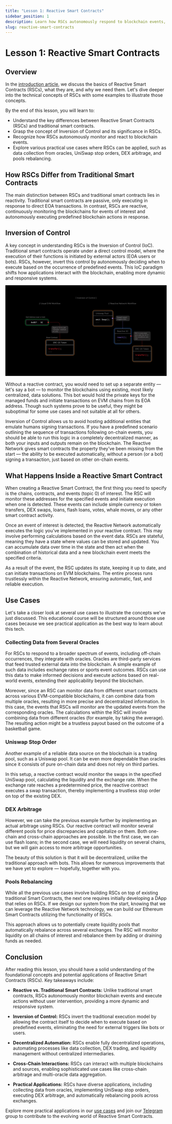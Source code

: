 ```yaml
---
title: "Lesson 1: Reactive Smart Contracts"
sidebar_position: 1
description: Learn how RSCs autonomously respond to blockchain events, contrasting traditional smart contracts. Understand Inversion of Control (IoC) and discover practical use cases.
slug: reactive-smart-contracts
---
```


# Lesson 1: Reactive Smart Contracts

## Overview

In the [introduction article](../introduction/reactive-smart-contracts.md), we discuss the basics of Reactive Smart Contracts (RSCs), what they are, and why we need them. Let's dive deeper into the technical concepts of RSCs with some examples to illustrate those concepts.

By the end of this lesson, you will learn to:

* Understand the key differences between Reactive Smart Contracts (RSCs) and traditional smart contracts.
* Grasp the concept of Inversion of Control and its significance in RSCs.
* Recognize how RSCs autonomously monitor and react to blockchain events.
* Explore various practical use cases where RSCs can be applied, such as data collection from oracles, UniSwap stop orders, DEX arbitrage, and pools rebalancing.

## How RSCs Differ from Traditional Smart Contracts

The main distinction between RSCs and traditional smart contracts lies in reactivity. Traditional smart contracts are passive, only executing in response to direct EOA transactions. In contrast, RSCs are reactive, continuously monitoring the blockchains for events of interest and autonomously executing predefined blockchain actions in response.

## Inversion of Control

A key concept in understanding RSCs is the Inversion of Control (IoC). Traditional smart contracts operate under a direct control model, where the execution of their functions is initiated by external actors (EOA users or bots). RSCs, however, invert this control by autonomously deciding when to execute based on the occurrence of predefined events. This IoC paradigm shifts how applications interact with the blockchain, enabling more dynamic and responsive systems.

![Inversion of Control](./img/inversion-of-control.jpg)

Without a reactive contract, you would need to set up a separate entity — let's say a bot — to monitor the blockchains using existing, most likely centralized, data solutions. This bot would hold the private keys for the managed funds and initiate transactions on EVM chains from its EOA address. Though such systems prove to be useful, they might be suboptimal for some use cases and not suitable at all for others.

Inversion of Control allows us to avoid hosting additional entities that emulate humans signing transactions. If you have a predefined scenario outlining the sequence of transactions following on-chain events, you should be able to run this logic in a completely decentralized manner, as both your inputs and outputs remain on the blockchain. The Reactive Network gives smart contracts the property they’ve been missing from the start — the ability to be executed automatically, without a person (or a bot) signing a transaction, just based on other on-chain events.

## What Happens Inside a Reactive Smart Contract

When creating a Reactive Smart Contract, the first thing you need to specify is the chains, contracts, and events (topic 0) of interest. The RSC will monitor these addresses for the specified events and initiate execution when one is detected. These events can include simple currency or token transfers, DEX swaps, loans, flash loans, votes, whale moves, or any other smart contract activity.

Once an event of interest is detected, the Reactive Network automatically executes the logic you’ve implemented in your reactive contract. This may involve performing calculations based on the event data. RSCs are stateful, meaning they have a state where values can be stored and updated. You can accumulate data over time in the state and then act when the combination of historical data and a new blockchain event meets the specified criteria.

As a result of the event, the RSC updates its state, keeping it up to date, and can initiate transactions on EVM blockchains. The entire process runs trustlessly within the Reactive Network, ensuring automatic, fast, and reliable execution.

## Use Cases

Let's take a closer look at several use cases to illustrate the concepts we’ve just discussed. This educational course will be structured around those use cases because we see practical application as the best way to learn about this tech.

### Collecting Data from Several Oracles

For RSCs to respond to a broader spectrum of events, including off-chain occurrences, they integrate with oracles. Oracles are third-party services that feed trusted external data into the blockchain. A simple example of such data includes exchange rates or sports event outcomes. RSCs can use this data to make informed decisions and execute actions based on real-world events, extending their applicability beyond the blockchain.

Moreover, since an RSC can monitor data from different smart contracts across various EVM-compatible blockchains, it can combine data from multiple oracles, resulting in more precise and decentralized information. In this case, the events that RSCs will monitor are the updated events from the corresponding oracles. The calculations within the RSC will involve combining data from different oracles (for example, by taking the average). The resulting action might be a trustless payout based on the outcome of a basketball game.

### Uniswap Stop Order

Another example of a reliable data source on the blockchain is a trading pool, such as a Uniswap pool. It can be even more dependable than oracles since it consists of pure on-chain data and does not rely on third parties.

In this setup, a reactive contract would monitor the swaps in the specified UniSwap pool, calculating the liquidity and the exchange rate. When the exchange rate reaches a predetermined price, the reactive contract executes a swap transaction, thereby implementing a trustless stop order on top of the existing DEX.

### DEX Arbitrage

However, we can take the previous example further by implementing an actual arbitrage using RSCs. Our reactive contract will monitor several different pools for price discrepancies and capitalize on them. Both one-chain and cross-chain approaches are possible. In the first case, we can use flash loans; in the second case, we will need liquidity on several chains, but we will gain access to more arbitrage opportunities.

The beauty of this solution is that it will be decentralized, unlike the traditional approach with bots. This allows for numerous improvements that we have yet to explore — hopefully, together with you.

### Pools Rebalancing

While all the previous use cases involve building RSCs on top of existing traditional Smart Contracts, the next one requires initially developing a DApp that relies on RSCs. If we design our system from the start, knowing that we can leverage the Reactive Network technology, we can build our Ethereum Smart Contracts utilizing the functionality of RSCs.

This approach allows us to potentially create liquidity pools that automatically rebalance across several exchanges. The RSC will monitor liquidity on all chains of interest and rebalance them by adding or draining funds as needed.

## Conclusion

After reading this lesson, you should have a solid understanding of the foundational concepts and potential applications of Reactive Smart Contracts (RSCs). Key takeaways include:

- **Reactive vs. Traditional Smart Contracts:** Unlike traditional smart contracts, RSCs autonomously monitor blockchain events and execute actions without user intervention, providing a more dynamic and responsive system.

- **Inversion of Control:** RSCs invert the traditional execution model by allowing the contract itself to decide when to execute based on predefined events, eliminating the need for external triggers like bots or users.

- **Decentralized Automation:** RSCs enable fully decentralized operations, automating processes like data collection, DEX trading, and liquidity management without centralized intermediaries.

- **Cross-Chain Interactions:** RSCs can interact with multiple blockchains and sources, enabling sophisticated use cases like cross-chain arbitrage and multi-oracle data aggregation.

- **Practical Applications:** RSCs have diverse applications, including collecting data from oracles, implementing UniSwap stop orders, executing DEX arbitrage, and automatically rebalancing pools across exchanges.

Explore more practical applications in our [use cases](../use-cases/index.md) and join our [Telegram](https://t.me/reactivedevs) group to contribute to the evolving world of Reactive Smart Contracts.
